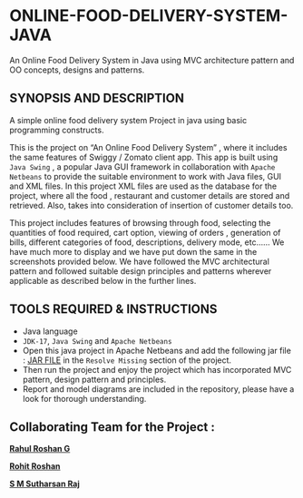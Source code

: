 # ONLINE-FOOD-DELIVERY-SYSTEM-JAVA
An Online Food Delivery System in Java using MVC architecture pattern and OO concepts, designs and patterns.

## SYNOPSIS AND DESCRIPTION

A simple online food delivery system Project in java using basic programming constructs.

This is the project on “An Online Food Delivery System” , where it includes the same features of Swiggy / Zomato client app. This app is built using ```Java Swing``` , a popular Java GUI framework in collaboration with ```Apache Netbeans``` to provide the suitable environment to work with Java files, GUI and XML files. In this project XML files are used as the database for the project, where all the food , restaurant and customer details are stored and retrieved. Also, takes into consideration of insertion of customer details too. 

This project includes features of browsing through food, selecting the quantities of food required, cart option, viewing of orders , generation of bills, different categories of food, descriptions, delivery mode, etc…… We have much more to display and we have put down the same in the screenshots provided below.
We have followed the MVC architectural pattern and followed suitable design principles and patterns wherever applicable as described below in the further lines.

## TOOLS REQUIRED & INSTRUCTIONS

- Java language
- ```JDK-17```,  ```Java Swing``` and ```Apache Netbeans```
- Open this java project in Apache Netbeans and add the following jar file : [JAR FILE](http://www.java2s.com/Code/JarDownload/swingx/swingx-all-1.6.4.jar.zip) in the ```Resolve Missing``` section of the project.
- Then run the project and enjoy the project which has incorporated MVC pattern, design pattern and principles.
- Report and model diagrams are included in the repository, please have a look for thorough understanding.


## **Collaborating Team for the Project :**

[**Rahul Roshan G**](mailto:rahulroshanganesh2002@gmail.com)

[**Rohit Roshan**](mailto:rohitroshan2002@gmail.com)

[**S M Sutharsan Raj**](mailto:sutharsanraj2001@gmail.com)
